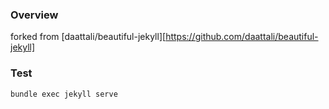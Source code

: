### Overview

forked from [daattali/beautiful-jekyll][https://github.com/daattali/beautiful-jekyll]

### Test

```
bundle exec jekyll serve
```
